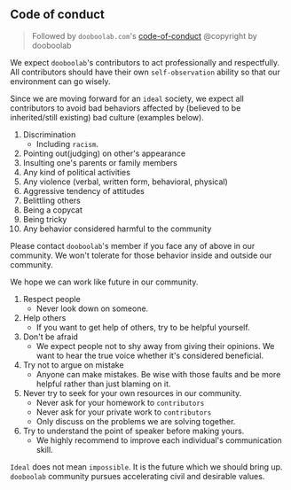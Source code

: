 ## Code of conduct
> Followed by `dooboolab.com`'s [code-of-conduct](https://github.com/dooboolab/dooboolab.com/edit/master/code-of-conduct.md)
> @copyright by dooboolab

We expect `dooboolab`'s contributors to act professionally and respectfully. All contributors should have their own `self-observation` ability so that our environment can go wisely.

Since we are moving forward for an `ideal` society, we expect all contributors to avoid bad behaviors affected by (believed to be inherited/still existing) bad culture (examples below).

1. Discrimination
    - Including `racism`.
2. Pointing out(judging) on other's appearance
3. Insulting one's parents or family members
4. Any kind of political activities
5. Any violence (verbal, written form, behavioral, physical)
6. Aggressive tendency of attitudes
7. Belittling others
8. Being a copycat
9. Being tricky
10. Any behavior considered harmful to the community

Please contact `dooboolab`'s member if you face any of above in our community. We won't tolerate for those behavior inside and outside our community.

We hope we can work like future in our community.

1. Respect people
    - Never look down on someone.
2. Help others
    - If you want to get help of others, try to be helpful yourself.
3. Don't be afraid
    - We expect people not to shy away from giving their opinions. We want to hear the true voice whether it's considered beneficial.
4. Try not to argue on mistake
    - Anyone can make mistakes. Be wise with those faults and be more helpful rather than just blaming on it.
5. Never try to seek for your own resources in our community.
    - Never ask for your homework to `contributors`
    - Never ask for your private work to `contributors`
    - Only discuss on the problems we are solving together.
6. Try to understand the point of speaker before making yours.
    - We highly recommend to improve each individual's communication skill.

`Ideal` does not  mean `impossible`. It is the future which we should bring up. `dooboolab` community pursues accelerating civil and desirable values.
